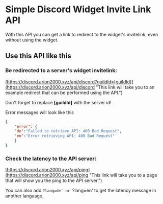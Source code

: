 # Simple Discord Widget Invite Link API

With this API you can get a link to redirect to the widget's invitelink, even without using the widget.

## Use this API like this

### Be redirected to a server's widget invitelink:

[https://discord.arion2000.xyz/api/discord?guildId=[guildId]](https://discord.arion2000.xyz/api/discord "This link will take you to an example redirect that can be performed using the API.")

Don't forget to replace **[guildId]** with the server id!

Error messages will look like this

```json
{
    "error": {
    "de":"Failed to retrieve API: 400 Bad Request",
    "en":"Error retrieving API: 400 Bad Request"
    }
}
```

### Check the latency to the API server:

[https://discord.arion2000.xyz/api/ping](https://discord.arion2000.xyz/api/ping "This link will take you to a page that will show you the ping to the API server.")

You can also add `?lang=de' or `?lang=en' to get the latency message in another language.
